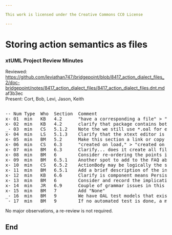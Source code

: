 ```yaml
---

This work is licensed under the Creative Commons CC0 License

---
```


# Storing action semantics as files
### xtUML Project Review Minutes

Reviewed:  https://github.com/leviathan747/bridgepoint/blob/8417_action_dialect_files_2/doc-bridgepoint/notes/8417_action_dialect_files/8417_action_dialect_files.dnt.md  af3b3ec   
Present:  Cort, Bob, Levi, Jason, Keith

<pre>

-- Num Type  Who  Section  Comment
x- 01  min   KB   4.2      "have a corresponding a file" > "have a corresponding file"
x- 02  min   KB   4.2      clarify that package contains both Functions and EEs
_- 03  min   CS   5.1.2    Note the we still use *.oal for error markers, so this section could conflict
x- 04  min   LS   5.1.3    Clarify that the xtext editor is a reference to the MASL editor and not part of this work 
x- 05  min   BM   5.2      Make this section a link or copy it and add it to our FAQ as "What is a PMC?"
x- 06  min   CS   6.3      "created on load," > "created on load;"
x- 07  min   BM   6.3      Clarify... does it create all files on first entry, or only the one(s) that are needed?
x- 08  min   BM   6        Consider re-ordering the points in this section for readability
x- 09  min   BM   6.5.1    Another spot to add to the FAQ about the Persistence mechanism
x- 10  min   CS   6.5.2    ActionBody may be logically the same as ActionFileManager.  Consider this.
x- 11  min   BM   6.5.1    Add a brief description of the interaction with file_io.pei.sql and stream.pei.sql
x- 12  min   KB   6.6      Clarify is component means Persistable Model Component or xtUML Component
x- 13  min   BM   6        Consider and record the implications on model compare of these changes
x- 14  min   JR   6.9      Couple of grammar issues in this paragraph
x- 15  min   BM   7        Add "None"
_- 16  min   BM   9        We have OAL test models that exist to have action bodies in every action home.  We should reuse this model (and extend it if necessary)
_- 17  min   BM   9        If no automated test is done, a manual test must be created to capture testing that can be re-run later.
</pre>
   
No major observations, a re-review is not required.

End
---

